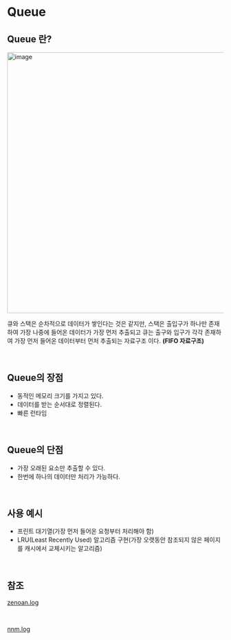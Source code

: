 # Queue

## Queue 란?

<img width="607" alt="image" src="https://user-images.githubusercontent.com/62639722/153699428-7d1b9066-4017-40a7-bd02-c0f6e9fb68c8.png">

큐와 스택은 순차적으로 데이터가 쌓인다는 것은 같지만, 스택은 출입구가 하나만 존재하여 가장 나중에 들어온 데이터가 가장 먼저 추출되고
큐는 출구와 입구가 각각 존재하여 가장 먼저 들어온 데이터부터 먼저 추출되는 자료구조 이다. **(FIFO 자료구조)**

<br>

## Queue의 장점

* 동적인 메모리 크기를 가지고 있다.
* 데이터를 받는 순서대로 정렬된다.
* 빠른 런타임

<br>

## Queue의 단점

* 가장 오래된 요소만 추출할 수 있다.
* 한번에 하나의 데이터만 처리가 가능하다.

<br>

## 사용 예시

* 프린트 대기열(가장 먼저 들어온 요청부터 처리해야 함)
* LRU(Least Recently Used) 알고리즘 구현(가장 오랫동안 참조되지 않은 페이지를 캐시에서 교체시키는 알고리즘)

<br>

## 참조

[zenoan.log](https://velog.io/@jha0402/Data-structure-%EA%B0%9C%EB%B0%9C%EC%9E%90%EB%9D%BC%EB%A9%B4-%EA%BC%AD-%EC%95%8C%EC%95%84%EC%95%BC-%ED%95%A0-7%EA%B0%80%EC%A7%80-%EC%9E%90%EB%A3%8C%EA%B5%AC%EC%A1%B0)

<br>

[nnm.log](https://velog.io/@hyeon930/%ED%94%84%EB%A1%9C%EA%B7%B8%EB%9E%98%EB%A8%B8%EC%8A%A4-%EC%BA%90%EC%8B%9C-Java)
